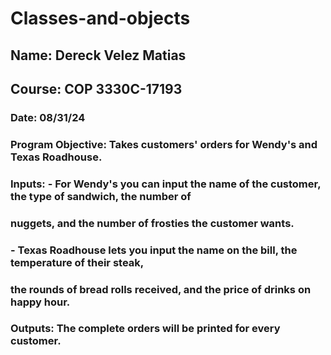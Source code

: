 # Classes-and-objects

## Name: Dereck Velez Matias 
## Course: COP 3330C-17193 
### Date: 08/31/24 
### Program Objective: Takes customers' orders for Wendy's and Texas Roadhouse. 
### Inputs: - For Wendy's you can input the name of the customer, the type of sandwich, the number of 
###         nuggets, and the number of frosties the customer wants. 
###         - Texas Roadhouse lets you input the name on the bill, the temperature of their steak, 
###         the rounds of bread rolls received, and the price of drinks on happy hour. 
### Outputs: The complete orders will be printed for every customer. 
